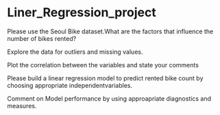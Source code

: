 # Liner_Regression_project


Please use the Seoul Bike dataset.What are the factors that influence the number of bikes rented?

Explore the data for outliers and missing values.

Plot the correlation between the variables and state your comments

Please build a linear regression model to predict rented bike count by choosing appropriate independentvariables.

Comment on Model performance by using approapriate diagnostics and measures.
